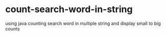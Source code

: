# count-search-word-in-string
using java counting search word in multiple string and display small to big counts
